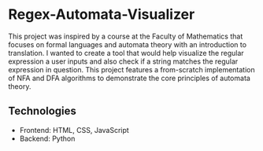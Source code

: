 # Regex-Automata-Visualizer

This project was inspired by a course at the Faculty of Mathematics that focuses on formal languages and automata theory with an introduction to translation.
I wanted to create a tool that would help visualize the regular expression a user inputs and also check if a string matches the regular expression in question. 
This project features a from-scratch implementation of NFA and DFA algorithms to demonstrate the core principles of automata theory.

## Technologies

- Frontend: HTML, CSS, JavaScript
- Backend: Python
